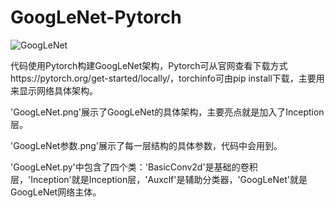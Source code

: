 # GoogLeNet-Pytorch
![GoogLeNet](https://badgen.net/badge/GoogLeNet/Pytorch/cyan?icon=github)

代码使用Pytorch构建GoogLeNet架构，Pytorch可从官网查看下载方式https://pytorch.org/get-started/locally/，torchinfo可由pip install下载，主要用来显示网络具体架构。

'GoogLeNet.png'展示了GoogLeNet的具体架构，主要亮点就是加入了Inception层。

'GoogLeNet参数.png'展示了每一层结构的具体参数，代码中会用到。

'GoogLeNet.py'中包含了四个类：'BasicConv2d'是基础的卷积层，'Inception'就是Inception层，'Auxclf'是辅助分类器，'GoogLeNet'就是GoogLeNet网络主体。
